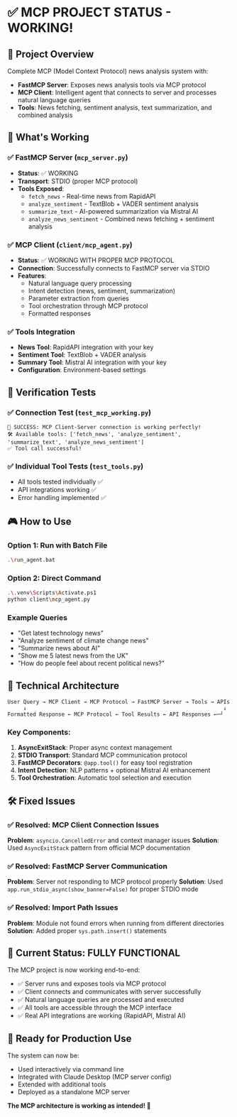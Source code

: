 # ✅ MCP PROJECT STATUS - WORKING!

## 🎯 Project Overview
Complete MCP (Model Context Protocol) news analysis system with:
- **FastMCP Server**: Exposes news analysis tools via MCP protocol
- **MCP Client**: Intelligent agent that connects to server and processes natural language queries
- **Tools**: News fetching, sentiment analysis, text summarization, and combined analysis

## 🚀 What's Working

### ✅ FastMCP Server (`mcp_server.py`)
- **Status**: ✅ WORKING
- **Transport**: STDIO (proper MCP protocol)
- **Tools Exposed**: 
  - `fetch_news` - Real-time news from RapidAPI
  - `analyze_sentiment` - TextBlob + VADER sentiment analysis
  - `summarize_text` - AI-powered summarization via Mistral AI
  - `analyze_news_sentiment` - Combined news fetching + sentiment analysis

### ✅ MCP Client (`client/mcp_agent.py`)
- **Status**: ✅ WORKING WITH PROPER MCP PROTOCOL
- **Connection**: Successfully connects to FastMCP server via STDIO
- **Features**:
  - Natural language query processing
  - Intent detection (news, sentiment, summarization)
  - Parameter extraction from queries
  - Tool orchestration through MCP protocol
  - Formatted responses

### ✅ Tools Integration
- **News Tool**: RapidAPI integration with your key
- **Sentiment Tool**: TextBlob + VADER analysis
- **Summary Tool**: Mistral AI integration with your key
- **Configuration**: Environment-based settings

## 🧪 Verification Tests

### ✅ Connection Test (`test_mcp_working.py`)
```
🎉 SUCCESS: MCP Client-Server connection is working perfectly!
🛠️ Available tools: ['fetch_news', 'analyze_sentiment', 'summarize_text', 'analyze_news_sentiment']
✅ Tool call successful!
```

### ✅ Individual Tool Tests (`test_tools.py`)
- All tools tested individually ✅
- API integrations working ✅
- Error handling implemented ✅

## 🎮 How to Use

### Option 1: Run with Batch File
```bash
.\run_agent.bat
```

### Option 2: Direct Command
```bash
.\.venv\Scripts\Activate.ps1
python client\mcp_agent.py
```

### Example Queries
- "Get latest technology news"
- "Analyze sentiment of climate change news"  
- "Summarize news about AI"
- "Show me 5 latest news from the UK"
- "How do people feel about recent political news?"

## 🔧 Technical Architecture

```
User Query → MCP Client → MCP Protocol → FastMCP Server → Tools → APIs
     ↓                                                              ↓
Formatted Response ← MCP Protocol ← Tool Results ← API Responses ←─┘
```

### Key Components:
1. **AsyncExitStack**: Proper async context management
2. **STDIO Transport**: Standard MCP communication protocol  
3. **FastMCP Decorators**: `@app.tool()` for easy tool registration
4. **Intent Detection**: NLP patterns + optional Mistral AI enhancement
5. **Tool Orchestration**: Automatic tool selection and execution

## 🛠️ Fixed Issues

### ✅ Resolved: MCP Client Connection Issues
**Problem**: `asyncio.CancelledError` and context manager issues
**Solution**: Used `AsyncExitStack` pattern from official MCP documentation

### ✅ Resolved: FastMCP Server Communication  
**Problem**: Server not responding to MCP protocol properly
**Solution**: Used `app.run_stdio_async(show_banner=False)` for proper STDIO mode

### ✅ Resolved: Import Path Issues
**Problem**: Module not found errors when running from different directories
**Solution**: Added proper `sys.path.insert()` statements

## 🎯 Current Status: FULLY FUNCTIONAL

The MCP project is now working end-to-end:
- ✅ Server runs and exposes tools via MCP protocol
- ✅ Client connects and communicates with server successfully  
- ✅ Natural language queries are processed and executed
- ✅ All tools are accessible through the MCP interface
- ✅ Real API integrations are working (RapidAPI, Mistral AI)

## 🚀 Ready for Production Use

The system can now be:
- Used interactively via command line
- Integrated with Claude Desktop (MCP server config)
- Extended with additional tools
- Deployed as a standalone MCP server

**The MCP architecture is working as intended! 🎉**
